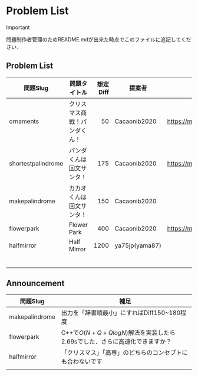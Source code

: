 # Problem List
> [!IMPORTANT]
> 問題制作者管理のためREADME.mdが出来た時点でこのファイルに追記してください．
## Problem List

| 問題Slug | 問題タイトル | 想定Diff | 提案者 | 問題ページ(Upload済であれば) |
| - | - | -: | - | - |
| ornaments | クリスマス商戦！パンダくん！ | 50 | Cacaonib2020 | https://mojacoder.app/users/CacaoNiB/problems/ornaments |
| shortestpalindrome | パンダくんは回文サンタ！ | 175 | Cacaonib2020 | https://mojacoder.app/users/CacaoNiB/problems/shortestpalindrome |
| makepalindrome | カカオくんは回文サンタ！ | 150 | Cacaonib2020 |  |
| flowerpark | Flower Park | 400 | Cacaonib2020 | https://mojacoder.app/users/CacaoNiB/problems/flowerpark |
| halfmirror | Half Mirror | 1200 | ya75jp(yama87) |  |
|  |  |  |  |  |
|  |  |  |  |  |
|  |  |  |  |  |
|  |  |  |  |  |
|  |  |  |  |  |
|  |  |  |  |  |


## Announcement

| 問題Slug  | 補足 |
| - | - |
| makepalindrome | 出力を「辞書順最小」にすればDiff150~180程度 |
| flowerpark | C++で$`O(N+Q+QlogN)`$解法を実装したら2.69sでした．さらに高速化できますか？ |
| halfmirror | 「クリスマス」「高専」のどちらのコンセプトにも合わないです |
|  |  |
